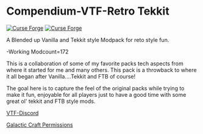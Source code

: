 # Compendium-VTF-Retro Tekkit

[![Curse Forge](http://cf.way2muchnoise.eu/full_vtf-retro-tekkit_downloads.svg)](https://www.curseforge.com/minecraft/modpacks/vtf-retro-tekkit)  [![Curse Forge](http://cf.way2muchnoise.eu/versions/vtf-retro-tekkit.svg)](https://www.curseforge.com/minecraft/modpacks/vtf-retro-tekkit)

A Blended up Vanilla and Tekkit style Modpack for reto style fun.

-Working Modcount=172

This is a collaboration of some of my favorite packs tech aspects from where it started for me and many others. This pack is a throwback to where it all began after Vanilla....Tekkit and FTB of course!  

The goal here is to capture the feel of the original packs while trying to make it fun, enjoyable for all players just to have a good time with some great ol' tekkit and FTB style mods.

<a href="http://discord.gg/Q4Y6dNV">VTF-Discord</a>

<a href="https://wiki.micdoodle8.com/wiki/Modpack_Permission">Galactic Craft Permissions</a>
